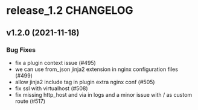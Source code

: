 # release_1.2 CHANGELOG

## v1.2.0 (2021-11-18)

### Bug Fixes

- fix a plugin context issue (#495)
- we can use from_json jinja2 extension in nginx configuration files (#499)
- allow jinja2 include tag in plugin extra nginx conf (#505)
- fix ssl with virtualhost (#508)
- fix missing http_host and via in logs and a minor issue with / as custom route (#517)


